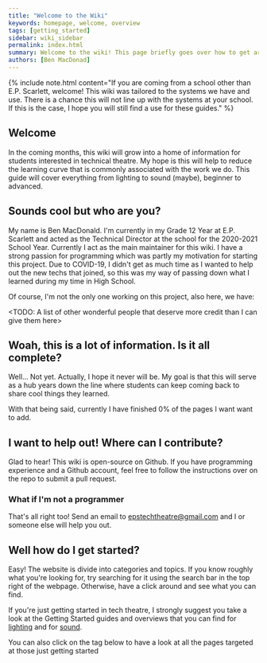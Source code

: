 ```yaml
---
title: "Welcome to the Wiki"
keywords: homepage, welcome, overview
tags: [getting_started]
sidebar: wiki_sidebar
permalink: index.html
summary: Welcome to the wiki! This page briefly goes over how to get around the website. Other topics will provide more in depth information. 
authors: [Ben MacDonad]
---
```


{% include note.html content="If you are coming from a school other than E.P. Scarlett, welcome! This wiki was tailored to the systems we have and use. There is a chance this will not line up with the systems at your school. If this is the case, I hope you will still find a use for these guides." %}

## Welcome

In the coming months, this wiki will grow into a home of information for students interested in technical theatre. My hope is this will help to reduce the learning curve that is commonly associated with the work we do. This guide will cover everything from lighting to sound (maybe), beginner to advanced.

## Sounds cool but who are you?

My name is Ben MacDonald. I'm currently in my Grade 12 Year at E.P. Scarlett and acted as the Technical Director at the school for the 2020-2021 School Year. Currently I act as the main maintainer for this wiki. I have a strong passion for programming which was partly my motivation for starting this project. Due to COVID-19, I didn't get as much time as I wanted to help out the new techs that joined, so this was my way of passing down what I learned during my time in High School.

Of course, I'm not the only one working on this project, also here, we have:

<TODO: A list of other wonderful people that deserve more credit than I can give them here>

## Woah, this is a lot of information. Is it all complete?

Well... Not yet. Actually, I hope it never will be. My goal is that this will serve as a hub years down the line where students can keep coming back to share cool things they learned.

With that being said, currently I have finished 0% of the pages I want want to add.

## I want to help out! Where can I contribute?

Glad to hear! This wiki is open-source on Github. If you have programming experience and a Github account, feel free to follow the instructions over on the repo to submit a pull request.

### What if I'm not a programmer

That's all right too! Send an email to [epstechtheatre@gmail.com](mailto:epstechtheatre@gmail.com) and I or someone else will help you out.

## Well how do I get started?

Easy! The website is divide into categories and topics. If you know roughly what you're looking for, try searching for it using the search bar in the top right of the webpage. Otherwise, have a click around and see what you can find. 

If you're just getting started in tech theatre, I strongly suggest you take a look at the Getting Started guides and overviews that you can find for [lighting](Lighting_landing_page) and for [sound](Sound_landing_page).

You can also click on the tag below to have a look at all the pages targeted at those just getting started